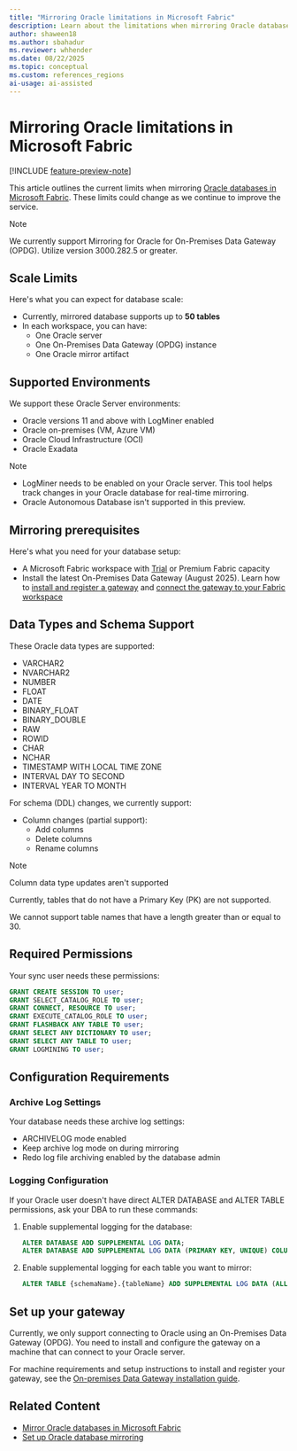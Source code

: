 ```yaml
---
title: "Mirroring Oracle limitations in Microsoft Fabric"
description: Learn about the limitations when mirroring Oracle databases in Microsoft Fabric.
author: shaween18
ms.author: sbahadur
ms.reviewer: whhender
ms.date: 08/22/2025
ms.topic: conceptual
ms.custom: references_regions
ai-usage: ai-assisted
---
```


# Mirroring Oracle limitations in Microsoft Fabric

[!INCLUDE [feature-preview-note](../includes/feature-preview-note.md)]

This article outlines the current limits when mirroring [Oracle databases in Microsoft Fabric](overview.md). These limits could change as we continue to improve the service.

>[!NOTE]
>We currently support Mirroring for Oracle for On-Premises Data Gateway (OPDG). Utilize version 3000.282.5 or greater.

## Scale Limits

Here's what you can expect for database scale:

* Currently, mirrored database supports up to **50 tables**
* In each workspace, you can have:
  * One Oracle server
  * One On-Premises Data Gateway (OPDG) instance
  * One Oracle mirror artifact

## Supported Environments

We support these Oracle Server environments:

* Oracle versions 11 and above with LogMiner enabled
* Oracle on-premises (VM, Azure VM)
* Oracle Cloud Infrastructure (OCI)
* Oracle Exadata

>[!NOTE]
>* LogMiner needs to be enabled on your Oracle server. This tool helps track changes in your Oracle database for real-time mirroring.
>* Oracle Autonomous Database isn't supported in this preview.

## Mirroring prerequisites

Here's what you need for your database setup:

* A Microsoft Fabric workspace with [Trial](../fundamentals/fabric-trial.md) or Premium Fabric capacity
* Install the latest On-Premises Data Gateway (August 2025). Learn how to [install and register a gateway](/data-integration/gateway/service-gateway-install#download-and-install-a-standard-gateway) and [connect the gateway to your Fabric workspace](../data-factory/how-to-access-on-premises-data.md)

## Data Types and Schema Support

These Oracle data types are supported:

* VARCHAR2
* NVARCHAR2
* NUMBER
* FLOAT
* DATE
* BINARY_FLOAT
* BINARY_DOUBLE
* RAW
* ROWID
* CHAR
* NCHAR
* TIMESTAMP WITH LOCAL TIME ZONE
* INTERVAL DAY TO SECOND
* INTERVAL YEAR TO MONTH

For schema (DDL) changes, we currently support:

* Column changes (partial support):
  * Add columns
  * Delete columns
  * Rename columns

> [!NOTE]
> Column data type updates aren't supported

Currently, tables that do not have a Primary Key (PK) are not supported.

We cannot support table names that have a length greater than or equal to 30.

## Required Permissions

Your sync user needs these permissions:

   ```sql
   GRANT CREATE SESSION TO user;
   GRANT SELECT_CATALOG_ROLE TO user;
   GRANT CONNECT, RESOURCE TO user;
   GRANT EXECUTE_CATALOG_ROLE TO user;
   GRANT FLASHBACK ANY TABLE TO user;
   GRANT SELECT ANY DICTIONARY TO user;
   GRANT SELECT ANY TABLE TO user;
   GRANT LOGMINING TO user;
   ```

## Configuration Requirements

### Archive Log Settings

Your database needs these archive log settings:

* ARCHIVELOG mode enabled
* Keep archive log mode on during mirroring
* Redo log file archiving enabled by the database admin

### Logging Configuration

If your Oracle user doesn't have direct ALTER DATABASE and ALTER TABLE permissions, ask your DBA to run these commands:

1. Enable supplemental logging for the database:

   ```sql
   ALTER DATABASE ADD SUPPLEMENTAL LOG DATA;
   ALTER DATABASE ADD SUPPLEMENTAL LOG DATA (PRIMARY KEY, UNIQUE) COLUMNS;
   ```

1. Enable supplemental logging for each table you want to mirror:

   ```sql
   ALTER TABLE {schemaName}.{tableName} ADD SUPPLEMENTAL LOG DATA (ALL) COLUMNS;
   ```

## Set up your gateway

Currently, we only support connecting to Oracle using an On-Premises Data Gateway (OPDG). You need to install and configure the gateway on a machine that can connect to your Oracle server.

For machine requirements and setup instructions to install and register your gateway, see the [On-premises Data Gateway installation guide](/data-integration/gateway/service-gateway-install#download-and-install-a-standard-gateway).

## Related Content

* [Mirror Oracle databases in Microsoft Fabric](overview.md)
* [Set up Oracle database mirroring](oracle.md)
